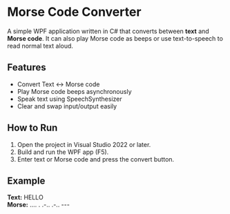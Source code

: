 <!DOCTYPE html> <html lang="en"> <head> <meta charset="UTF-8"> <title>Morse Code Converter</title> </head> <body> <h1>Morse Code Converter</h1> <p>A simple WPF application written in C# that converts between <strong>text</strong> and <strong>Morse code</strong>. It can also play Morse code as beeps or use text-to-speech to read normal text aloud.</p> <h2>Features</h2> <ul> <li>Convert Text ↔ Morse code</li> <li>Play Morse code beeps asynchronously</li> <li>Speak text using SpeechSynthesizer</li> <li>Clear and swap input/output easily</li> </ul> <h2>How to Run</h2> <ol> <li>Open the project in Visual Studio 2022 or later.</li> <li>Build and run the WPF app (F5).</li> <li>Enter text or Morse code and press the convert button.</li> </ol> <h2>Example</h2> <p><strong>Text:</strong> HELLO<br> <strong>Morse:</strong> .... . .-.. .-.. ---</p>
